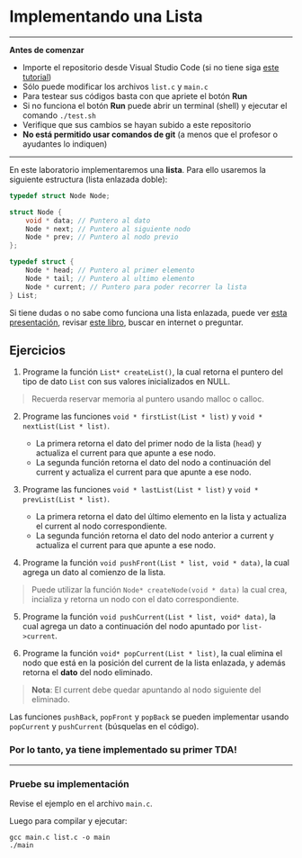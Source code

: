
Implementando una Lista
=====


---
**Antes de comenzar**

* Importe el repositorio desde Visual Studio Code (si no tiene siga [este tutorial](https://chartreuse-goal-d5c.notion.site/C-mo-comenzar-con-los-labs-b4dd8c7abc5a425d8f25e2eaa060e5b5?pvs=4))
* Sólo puede modificar los archivos `list.c` y `main.c`
* Para testear sus códigos basta con que apriete el botón **Run**
* Si no funciona el botón **Run** puede abrir un terminal (shell) y ejecutar el comando `./test.sh`
* Verifique que sus cambios se hayan subido a este repositorio
* **No está permitido usar comandos de git** (a menos que el profesor o ayudantes lo indiquen)
---



En este laboratorio implementaremos una **lista**. Para ello usaremos la siguiente estructura (lista enlazada doble):

````c
typedef struct Node Node;

struct Node {
    void * data; // Puntero al dato
    Node * next; // Puntero al siguiente nodo
    Node * prev; // Puntero al nodo previo
};

typedef struct {
    Node * head; // Puntero al primer elemento
    Node * tail; // Puntero al ultimo elemento
    Node * current; // Puntero para poder recorrer la lista
} List;
````

Si tiene dudas o no sabe como funciona una lista enlazada, puede ver [esta presentación](https://docs.google.com/presentation/d/1ywdRlclnyEt5j02rHXF1nC_3oF0RJcuz2U12qPuv5N4/edit), revisar [este libro](https://edutechlearners.com/download/Introduction_to_algorithms-3rd%20Edition.pdf), buscar en internet o preguntar.

Ejercicios
----

1. Programe la función `List* createList()`, la cual retorna el puntero del tipo de dato `List` con sus valores inicializados en NULL.
> Recuerda reservar memoria al puntero usando malloc o calloc.

2. Programe las funciones `void * firstList(List * list)` y `void * nextList(List * list)`. 
   * La primera retorna el dato del primer nodo de la lista (`head`) y actualiza el current para que apunte a ese nodo. 
   * La segunda función retorna el dato del nodo a continuación del current y actualiza el current para que apunte a ese nodo.

3. Programe las funciones `void * lastList(List * list)` y `void * prevList(List * list)`.
   * La primera retorna el dato del último elemento en la lista y actualiza el current al nodo correspondiente. 
   * La segunda función retorna el dato del nodo anterior a current y actualiza el current para que apunte a ese nodo.

4. Programe la función `void pushFront(List * list, void * data)`, la cual agrega un dato al comienzo de la lista. 
> Puede utilizar la función `Node* createNode(void * data)` la cual crea, incializa y retorna un nodo con el dato correspondiente. 

5. Programe la función `void pushCurrent(List * list, void* data)`, la cual agrega un dato a continuación del nodo apuntado por `list->current`.

6. Programe la función `void* popCurrent(List * list)`, la cual elimina el nodo que está en la posición del current de la lista enlazada, y además retorna el **dato** del nodo eliminado.
> **Nota**: El current debe quedar apuntando al nodo siguiente del eliminado.

Las funciones `pushBack`, `popFront` y `popBack` se pueden implementar usando `popCurrent` y `pushCurrent` (búsquelas en el código).

### Por lo tanto, ya tiene implementado su primer TDA!

----

### Pruebe su implementación

Revise el ejemplo en el archivo `main.c`.

Luego para compilar y ejecutar:

    gcc main.c list.c -o main
    ./main 


